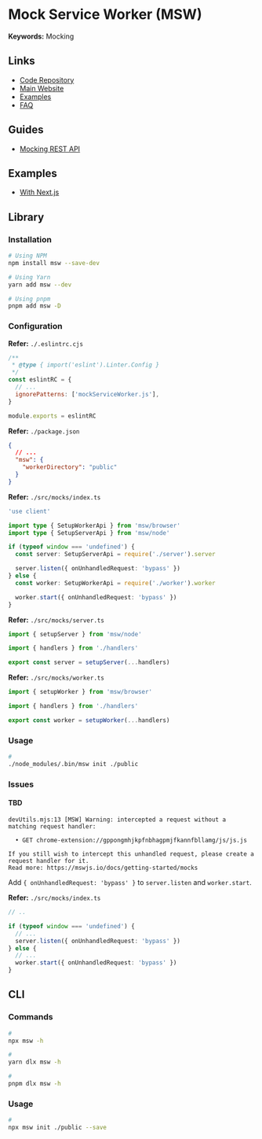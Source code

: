 # Mock Service Worker (MSW)

<!--
https://github.com/search?o=desc&q=filename%3Apackage.json+%22next%22+%22msw%22+%22typescript%22+path%3Aapps&s=indexed&type=Code
-->

**Keywords:** Mocking

## Links

- [Code Repository](https://github.com/mswjs/msw)
- [Main Website](https://mswjs.io)
- [Examples](https://github.com/mswjs/examples/tree/main/examples)
- [FAQ](https://mswjs.io/docs/faq)

## Guides

- [Mocking REST API](https://mswjs.io/docs/getting-started/mocks/rest-api)

## Examples

- [With Next.js](/next.js/extend/msw.md#examples)

## Library

### Installation

```sh
# Using NPM
npm install msw --save-dev

# Using Yarn
yarn add msw --dev

# Using pnpm
pnpm add msw -D
```

### Configuration

**Refer:** `./.eslintrc.cjs`

```cjs
/**
 * @type { import('eslint').Linter.Config }
 */
const eslintRC = {
  // ...
  ignorePatterns: ['mockServiceWorker.js'],
}

module.exports = eslintRC
```

**Refer:** `./package.json`

```json
{
  // ...
  "msw": {
    "workerDirectory": "public"
  }
}
```

**Refer:** `./src/mocks/index.ts`

```ts
'use client'

import type { SetupWorkerApi } from 'msw/browser'
import type { SetupServerApi } from 'msw/node'

if (typeof window === 'undefined') {
  const server: SetupServerApi = require('./server').server

  server.listen({ onUnhandledRequest: 'bypass' })
} else {
  const worker: SetupWorkerApi = require('./worker').worker

  worker.start({ onUnhandledRequest: 'bypass' })
}
```

**Refer:** `./src/mocks/server.ts`

```ts
import { setupServer } from 'msw/node'

import { handlers } from './handlers'

export const server = setupServer(...handlers)
```

**Refer:** `./src/mocks/worker.ts`

```ts
import { setupWorker } from 'msw/browser'

import { handlers } from './handlers'

export const worker = setupWorker(...handlers)
```

### Usage

```sh
#
./node_modules/.bin/msw init ./public
```

### Issues

#### TBD

```log
devUtils.mjs:13 [MSW] Warning: intercepted a request without a matching request handler:

  • GET chrome-extension://gppongmhjkpfnbhagpmjfkannfbllamg/js/js.js

If you still wish to intercept this unhandled request, please create a request handler for it.
Read more: https://mswjs.io/docs/getting-started/mocks
```

Add `{ onUnhandledRequest: 'bypass' }` to `server.listen` and `worker.start`.

**Refer:** `./src/mocks/index.ts`

```ts
// ..

if (typeof window === 'undefined') {
  // ...
  server.listen({ onUnhandledRequest: 'bypass' })
} else {
  // ...
  worker.start({ onUnhandledRequest: 'bypass' })
}
```

## CLI

### Commands

```sh
#
npx msw -h

#
yarn dlx msw -h

#
pnpm dlx msw -h
```

### Usage

```sh
#
npx msw init ./public --save
```
